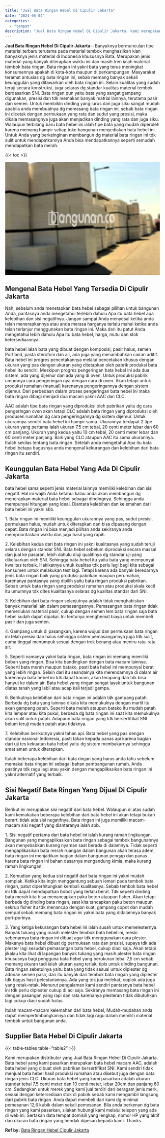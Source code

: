 ```yaml
---
title: "Jual Bata Ringan Hebel Di Cipulir Jakarta"
date: "2024-06-04"
categories: 
  - "tempat"
description: "Jual Bata Ringan Hebel Di Cipulir Jakarta. Kami merupakan distributor yang Jual Bata Ringan Hebel Di Cipulir Jakarta. Bata hebel yang kami pasarkan merupakan..."
---
```


**Jual Bata Ringan Hebel Di Cipulir Jakarta** – Banyaknya bermunculan tipe material terbaru terutama pada material tembok menghasilkan kian banyaknya jenis material di Indonesia khususnya Bata. Merupakan jenis material yang banyak diterapkan waktu ini dan masih tren ialah material tembok bata ringan. Bata ringan ini yakni bata yang terus meningkat konsumennya apakah di kota-kota maupun di perkampungan. Masyarakat teramat antusias dg bata ringan ini, sebab memang banyak sekali keunggulan yang ditawarkan oleh bata ringan ini. Selain kualitas yang sudah teruji secara konstruksi, juga selaras dg standar kualitas material tembok berdasarkan SNI. Bata ringan pun yaitu bata yang sangat gampang digunakan, presisi dan tdk memakan banyak matrial lainnya, terutama pasir dan semen. Untuk membikin dinding yang lurus dan juga siku sangat mudah apabila anda membuatnya dg memasang bata ringan ini, sebab bata ringan ini dicetak dengan permukaan yang rata dan sudut yang presisi, maka dikala memasangnya juga akan menjadikan dinding yang rata dan juga siku. Walaupun terbilang baru bata hebel ini ialah tipe bata yang mudah diperoleh karena memang hampir setiap toko bangunan menyediakan bata hebel ini. Untuk Anda yang berkeinginan membangun dg material bata ringan ini tdk sulit untuk mendapatkannya Anda bisa mendapatkannya seperti semudah mendapatkan bata merah.

{{< toc >}}

![Jual Bata Ringan Hebel Di Cipulir Jakarta](/images/jual-hebel-murah-32.png)

## Mengenal Bata Hebel Yang Tersedia Di Cipulir Jakarta

Nah, sebelum anda menetapkan bata hebel sebagai pilihan untuk bangunan Anda, pantasnya anda mengetahui terlebih dahulu Apa itu bata hebel apa kelebihan dan sisi negatifnya. Jangan sampai Anda menyesal ketika anda telah menerapkannya atau anda merasa harganya terlalu mahal ketika anda telah terlanjur menggunakan bata ringan ini. Maka dari itu patut Anda mengetahui lebih dahulu Apa itu bata hebel, harga, mutu dan stok ketersediaannya.

bata hebel ialah bata yang dibuat dengan komposisi; pasir halus, semen Portland, pasta sterofom dan air, ada juga yang menambahkan cairan aditif. Bata hebel ini progres pencetakannya melalui pencetakan khusus dengan ukuran yang pas dengan ukuran yang ditetapkan oleh pabrik produksi bata hebel itu sendiri. Meskipun progres pengeringan bata hebel ini ada dua sistem, ada yang dijemur dan ada yang di oven. Untuk produksi pabrik umumnya cara pengeringan nya dengan cara di oven. Akan tetapi untuk produksi rumahan (manual) karenanya pengeringannya dengan sistem dijemur. Dari perbedaan dalam proses pengeringan bata hebel ini maka bata ringan dibagi menjadi dua macam yakni AAC dan CLC.

AAC adalah tipe bata ringan yang diproduksi oleh pabrikan yaitu dg cara pengeringan oven akan tetapi CLC adalah bata ringan yang diproduksi oleh produsen rumahan dg cara pengeringannya dg sistem dijemur. Untuk ukurannya sendiri bata hebel ini hampir sama. Ukurannya terdapat 2 tipe ukuran yang pertama ialah ukuran 7.5 cm tebal, 20 centi meter lebar dan 60 cm panjang. Ukuran yang kedua yaitu 10 cm tebal, 20 centi meter lebar dan 60 centi meter panjang. Baik yang CLC ataupun AAC itu sama ukurannya. Itulah sekilas tentang bata ringan. Setelah anda mengetahui Apa itu bata hebel betapa bagusnya anda mengenal kekurangan dan kelebihan dari bata ringan itu sendiri.

## Keunggulan Bata Hebel Yang Ada Di Cipulir Jakarta

bata hebel sama seperti jenis material lainnya memiliki kelebihan dan sisi negatif. Hal ini wajib Anda ketahui kalau anda akan membangun dg menerapkan material bata hebel sebagai dindingnya. Sehingga anda mempunyai hitungan yang ideal. Diantara kelebihan dan kelemahan dari bata hebel ini yakni sbb.

1\. Bata ringan ini memiliki keunggulan ukurannya yang pas, sudut presisi, permukaan halus, mudah untuk diterapkan dan bisa dipasang dengan cepat. Bata ringan ini bisa menjadi pilihan anda sekiranya anda memprioritaskan waktu dan juga hasil yang rapih.

2\. Kelebihan kedua dari bata ringan ini yakni kualitasnya yang sudah teruji selaras dengan standar SNI. Bata hebel sebelum diproduksi secara massal dan jual ke pasaran, lebih dahulu diuji qualitinya dg standar uji yang dikeluarkan oleh SNI. Sehingga bata hebel itu yaitu bata yang mempunyai kwalitas terbaik. Hakikatnya untuk kualitas tdk perlu lagi bagi kita sebagai konsumen untuk melakukan test lagi. Tetapi karena ada banyak beredarnya jenis bata ringan baik yang produksi pabrikan maupun perumahan, karenanya pantasnya yang dipilih yaitu bata ringan produksi pabrikan. Sebab untuk bata ringan yang produksi rumahan atau produksi skala kecil itu umumnya tdk dites kualitasnya selaras dg kualitas standar dari SNI.

3\. Kelebihan dari bata ringan selanjutnya adalah tidak menghabiskan banyak material lain dalam pemasangannya. Pemasangan bata ringan tidak memerlukan material pasir, cukup dengan semen lem bata ringan saja bata hebel sudah dapat dipakai. Ini tentunya menghemat biaya untuk membeli pasir dan juga semen.

4\. Gampang untuk di pasangkan, karena wujud dan permukaan bata ringan ini telah presisi dan halus sehingga sistem pemasangannya juga tdk sulit, cuma tinggal menumpuk sesuai dengan trek benang atau meniru rata-rata air.

5\. Seperti namanya yakni bata ringan, bata ringan ini memang memiliki beban yang ringan. Bisa kita bandingkan dengan bata macam lainnya. Seperti bata merah maupun batako, pasti bata hebel ini mempunyai berat yang lebih ringan. Selain dari itu seandainya kita merendamnya di dalam air karenanya bata hebel ini tdk dapat karam, akan terapung dan tdk bisa hanyut ke dalam air. Bata hebel yang ringan sangat layak untuk bangunan diatas tanah yang labil atau acap kali terjadi gempa.

6\. Berikutnya kelebihan dari bata ringan ini adalah tdk gampang patah. Berbeda dg bata yang lainnya dikala kita memukulnya dengan martil itu akan gampang patah. Seperti bata merah ataupun batako itu mudah patah kita lempar atau kita pukul, berbeda dg bata ringan ini saat kita memukulnya akan sulit untuk patah. Adapaun bata ringan yang tdk bersertifikat SNI belum teruji mudah patah atau tidaknya.

7\. Kelebihan berikutnya yakni tahan api. Bata hebel yang pas dengan standar nasional Indonesia, pasti tahan kepada panas api karena bagian dari uji tes kekuatan bata hebel yaitu dg sistem membakarnya sehingga amat aman untuk diterapkan.

Itulah beberapa kelebihan dari bata ringan yang harus anda tahu sebelum memakai bata ringan ini sebagai bahan pembangunan rumah. Anda pastinya tdk ragu lagi atau yakin dengan mengaplikasikan bata ringan ini yakni alternatif yang terbaik.

## Sisi Negatif Bata Ringan Yang Dijual Di Cipulir Jakarta

Berikut ini merupakan sisi negatif dari bata hebel. Walaupun di atas sudah kami kemukakan beberapa kelebihan dari bata hebel ini akan tetapi bukan berarti tidak ada sisi negatifnya. Bata ringan ini juga memiliki macam-macam sisi negatif yang diantaranya ialah sbb.

1\. Sisi negatif pertama dari bata hebel ini ialah kurang ramah lingkungan. Bangunan yang mengaplikasikan bata ringan sebagai tembok bangunannya akan menyebabkan kurang nyaman saat berada di dalamnya. Tidak seperti mengaplikasikan bata merah ruangan dalam bangunan akan terasa adem, bata ringan ini menjadikan bagian dalam bangunan pengap dan panas karena bata ringan ini bahan dasarnya mengandung kimia, maka kurang ramah lingkungan.

2\. Kemudian yang kedua sisi negatif dari bata ringan ini yakni mudah somplak. Ketika kita ingin menggantung sebuah lemari pada tembok bata ringan, patut diperhitungkan kembali kualitasnya. Sebab tembok bata hebel ini tdk dapat mendapatkan bobot yang terlalu berat. Tdk seperti dinding bata merah kita bisa menancapkan paku beton ataupun fisher. Akan tetapi berbeda dg dinding bata ringan, saat kita tancapkan paku beton maupun sekrup fisher itu tdk menancap dengan kuat, gampang copot dan mudah sempal sebab memang bata ringan ini yakni bata yang didalamnya banyak pori-porinya.

3\. Yang ketiga kekurangan bata hebel ini ialah susah untuk memelesternya. Banyak tukang yang masih melester tembok bata hebel ini, meski sebenarnya bata ringan ini dibuat agar tdk menggunakan cara plester. Makanya bata hebel dibuat dg permukaan rata dan presisi, supaya tdk ada plester lagi sesudah pemasangan bata hebel, cukup diaci saja. Akan tetapi jikalau kita lihat di lapangan banyak tukang yang masih plester bata ringan khususnya bagi pengguna bata hebel yang berukuran tebal 7,5 cm sebab memang ukuran tadi ialah ukuran yang terlalu tipis untuk dinding bangunan. Bata ringan sebetulnya yaitu bata yang tidak sesuai untuk diplester dg adonan semen pasir, dari itu banyak dari tembok bata ringan yang diplester tdk bagus hasil pelestariannya. Ada yang tdk jua melekat, coplok ada juga yang retak-retak. Menurut pengalaman kami sendiri pantasnya bata hebel ini tdk perlu diplester cukup di aci saja. Sekiranya memasang bata ringan ini dengan pasangan yang rapi dan rata karenanya plesteran tidak dibutuhkan lagi cukup diaci sudah halus.

Itulah macam-macam kelemahan dari bata hebel, Mudah-mudahan anda dapat mempertimbangkannya dan tidak lagi ragu dalam memilih material tembok untuk bangunan anda.

## Supplier Bata Hebel Di Cipulir Jakarta

{{< table-tables table="table2" >}}

Kami merupakan distributor yang Jual Bata Ringan Hebel Di Cipulir Jakarta. Bata hebel yang kami pasarkan merupakan bata hebel macam AAC, adalah bata hebel yang dibuat oleh pabrikan bersertifikat SNI. Kami sendiri tidak menjual bata hebel hasil produksi rumahan atau disebut juga dengan bata ringan jenis CLC. Ukuran bata hebel yang kami pasarkan adalah ukuran standar tebal 7,5 centi meter dan 10 centi meter, lebar 20cm dan panjang 60 cm. Sedangkan untuk merek yang kami jual terdiri dari beragam jenis merk, sesuai dengan ketersediaan stok di pabrik sebab kami mengambil langsung dari pabrik bata ringan. Anda dapat membeli dari kami dg minimal pemesanan 12,6 kubik dalam sekali pemesanan. Bila anda berkenan dg bata ringan yang kami pasarkan, silakan hubungi kami melalui telepon yang ada di web ini. Sertakan data tempat domisili yang lengkap, nomor HP yang aktif dan ukuran bata ringan yang hendak dipesan kepada kami. Thanks.

**Ref by:** [Bata Ringan Hebel Cipulir Jakarta](https://id.wikipedia.org/wiki/Bata)
